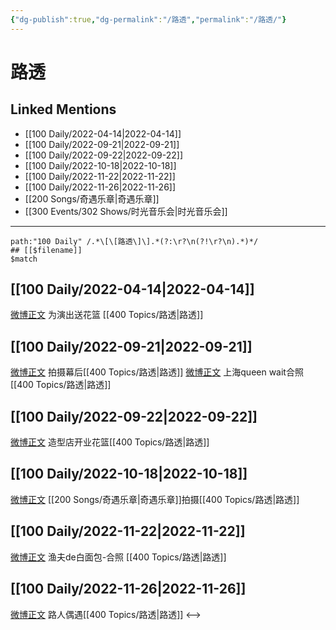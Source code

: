 ```yaml
---
{"dg-publish":true,"dg-permalink":"/路透","permalink":"/路透/"}
---
```


# 路透

## Linked Mentions
- [[100 Daily/2022-04-14\|2022-04-14]]
- [[100 Daily/2022-09-21\|2022-09-21]]
- [[100 Daily/2022-09-22\|2022-09-22]]
- [[100 Daily/2022-10-18\|2022-10-18]]
- [[100 Daily/2022-11-22\|2022-11-22]]
- [[100 Daily/2022-11-26\|2022-11-26]]
- [[200 Songs/奇遇乐章\|奇遇乐章]]
- [[300 Events/302 Shows/时光音乐会\|时光音乐会]]


---

```expander
path:"100 Daily" /.*\[\[路透\]\].*(?:\r?\n(?!\r?\n).*)*/
## [[$filename]]
$match
```
## [[100 Daily/2022-04-14\|2022-04-14]]
[微博正文](https://m.weibo.cn/1424168681/4758211162279648) 为演出送花篮 [[400 Topics/路透\|路透]]
## [[100 Daily/2022-09-21\|2022-09-21]]
[微博正文](https://weibo.com/detail/4816069858430841) 拍摄幕后[[400 Topics/路透\|路透]]
[微博正文](https://weibo.com/detail/4816267720525289) 上海queen wait合照[[400 Topics/路透\|路透]]

## [[100 Daily/2022-09-22\|2022-09-22]]
[微博正文](https://m.weibo.cn/6415655488/4816510918334260) 造型店开业花篮[[400 Topics/路透\|路透]]

## [[100 Daily/2022-10-18\|2022-10-18]]
[微博正文](https://weibo.com/detail/4825957603738155) [[200 Songs/奇遇乐章\|奇遇乐章]]拍摄[[400 Topics/路透\|路透]]

## [[100 Daily/2022-11-22\|2022-11-22]]
[微博正文](http://weibo.com/1291340441/MgeoggP6w) 渔夫de白面包-合照 [[400 Topics/路透\|路透]]

## [[100 Daily/2022-11-26\|2022-11-26]]
[微博正文](https://weibo.com/5473379248/MgP18i3VD) 路人偶遇[[400 Topics/路透\|路透]]
<-->

